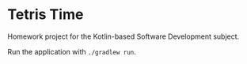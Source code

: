 # Tetris Time

Homework project for the Kotlin-based Software Development subject.

Run the application with `./gradlew run`.
